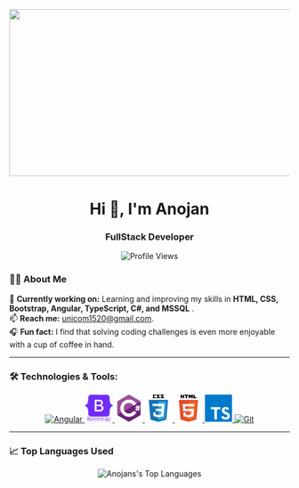 <div align="center">
  <img src="https://media.giphy.com/media/26tn33aiTi1jkl6H6/giphy.gif" width="900" height="300" />
</div>

<h1 align="center">Hi 👋, I'm Anojan</h1>
<h3 align="center">FullStack Developer</h3>

<p align="center">
  <img src="https://img.shields.io/badge/Profile%20views-487-blue?style=flat&logo=github" alt="Profile Views" />
</p>


### 👨‍💻 About Me

🔭 **Currently working on:** Learning and improving my skills in **HTML, CSS, Bootstrap, Angular, TypeScript, C#, and MSSQL** .                                   
📫 **Reach me:** [unicom1520@gmail.com](mailto:unicom1520@gmail.com).  
🎧 **Fun fact:** I find that solving coding challenges is even more enjoyable with a cup of coffee in hand.

---



### 🛠 Technologies & Tools:
<p align="center">
  <a href="https://angular.io" target="_blank" rel="noreferrer">
    <img src="https://angular.io/assets/images/logos/angular/angular.svg" alt="Angular" width="50" height="50"/>
  </a>
  <a href="https://getbootstrap.com" target="_blank" rel="noreferrer">
    <img src="https://raw.githubusercontent.com/devicons/devicon/master/icons/bootstrap/bootstrap-plain-wordmark.svg" alt="Bootstrap" width="50" height="50"/>
  </a>
  <a href="https://www.w3schools.com/cs/" target="_blank" rel="noreferrer">
    <img src="https://raw.githubusercontent.com/devicons/devicon/master/icons/csharp/csharp-original.svg" alt="C#" width="50" height="50"/>
  </a>
  <a href="https://www.w3schools.com/css/" target="_blank" rel="noreferrer">
    <img src="https://raw.githubusercontent.com/devicons/devicon/master/icons/css3/css3-original-wordmark.svg" alt="CSS3" width="50" height="50"/>
  </a>
  <a href="https://www.w3.org/html/" target="_blank" rel="noreferrer">
    <img src="https://raw.githubusercontent.com/devicons/devicon/master/icons/html5/html5-original-wordmark.svg" alt="HTML5" width="50" height="50"/>
  </a>
  <a href="https://www.typescriptlang.org/" target="_blank" rel="noreferrer">
    <img src="https://raw.githubusercontent.com/devicons/devicon/master/icons/typescript/typescript-original.svg" alt="TypeScript" width="50" height="50"/>
  </a>
  <a href="https://git-scm.com/" target="_blank" rel="noreferrer">
    <img src="https://www.vectorlogo.zone/logos/git-scm/git-scm-icon.svg" alt="Git" width="50" height="50"/>
  </a>
</p>

---

<!-- GitHub Stats Card -->
### 📈 Top Languages Used

<p align="center">
  <img src="https://github-readme-stats.vercel.app/api/top-langs/?username=anojan1520&layout=compact&theme=radical" alt="Anojans's Top Languages"/>
</p>

